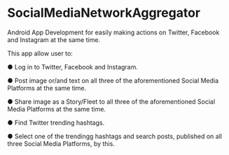 # SocialMediaNetworkAggregator
Android App Development for easily making actions on Twitter, Facebook and Instagram at the same time.


This app allow user to:

●   Log in to Twitter, Facebook and Instagram.

●   Post image or/and text on all three of the aforementioned Social Media Platforms at the same time.

●   Share image as a Story/Fleet to all three of the aforementioned Social Media Platforms at the same time.

●   Find Twitter trending hashtags.

●   Select one of the trendingg hashtags and search posts, published on all three Social Media Platforms, by this.
